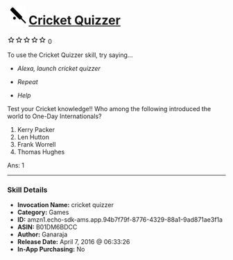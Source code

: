 # &nbsp;<img src="skill_icon" alt="Cricket Quizzer icon" width="36"> [Cricket Quizzer](http://alexa.amazon.com/#skills/amzn1.echo-sdk-ams.app.94b7f79f-8776-4329-88a1-9ad871ae3f1a)
![0 stars](../../images/ic_star_border_black_18dp_1x.png)![0 stars](../../images/ic_star_border_black_18dp_1x.png)![0 stars](../../images/ic_star_border_black_18dp_1x.png)![0 stars](../../images/ic_star_border_black_18dp_1x.png)![0 stars](../../images/ic_star_border_black_18dp_1x.png) 0

To use the Cricket Quizzer skill, try saying...

* *Alexa, launch cricket quizzer*

* *Repeat*

* *Help*

Test your Cricket knowledge!!
Who among the following introduced the world to One-Day Internationals?
1. Kerry Packer
2. Len Hutton
3. Frank Worrell
4. Thomas Hughes

Ans: 1

***

### Skill Details

* **Invocation Name:** cricket quizzer
* **Category:** Games
* **ID:** amzn1.echo-sdk-ams.app.94b7f79f-8776-4329-88a1-9ad871ae3f1a
* **ASIN:** B01DM6BDCC
* **Author:** Ganaraja
* **Release Date:** April 7, 2016 @ 06:33:26
* **In-App Purchasing:** No
